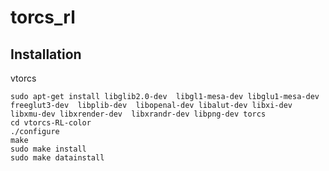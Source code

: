 # torcs_rl

## Installation

vtorcs

```console
sudo apt-get install libglib2.0-dev  libgl1-mesa-dev libglu1-mesa-dev  freeglut3-dev  libplib-dev  libopenal-dev libalut-dev libxi-dev libxmu-dev libxrender-dev  libxrandr-dev libpng-dev torcs
cd vtorcs-RL-color
./configure
make
sudo make install
sudo make datainstall
```
